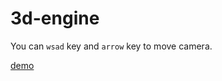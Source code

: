 # 3d-engine

You can `wsad` key and `arrow` key to move camera.

[demo](https://naoki-tomita.github.io/3d-engine/dist/index.html)
